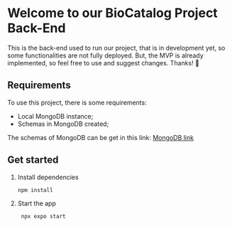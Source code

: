 # Welcome to our BioCatalog Project Back-End 

This is the back-end used to run our project, that is in development yet, so some functionalities are not fully deployed.
But, the MVP is already implemented, so feel free to use and suggest changes. Thanks! 🙂

## Requirements
To use this project, there is some requirements:
 - Local MongoDB instance;
 - Schemas in MongoDB created;

The schemas of MongoDB can be get in this link: [MongoDB link](https://drive.google.com/file/d/13RAAlzMy4Ej_1iFCZxDMBdwe-XxNjkbj/view?usp=drive_link)

## Get started

1. Install dependencies

   ```bash
   npm install
   ```

2. Start the app

   ```bash
    npx expo start
   ```

